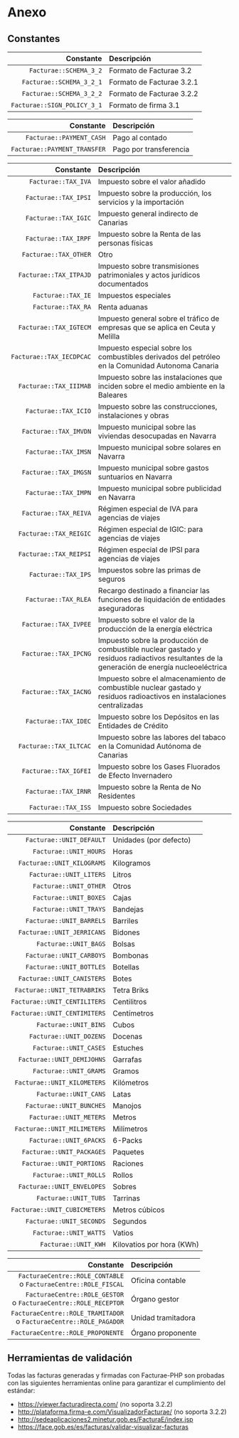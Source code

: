 # Anexo

## Constantes
|Constante|Descripción|
|--------:|:----------|
|`Facturae::SCHEMA_3_2`|Formato de Facturae 3.2|
|`Facturae::SCHEMA_3_2_1`|Formato de Facturae 3.2.1|
|`Facturae::SCHEMA_3_2_2`|Formato de Facturae 3.2.2|
|`Facturae::SIGN_POLICY_3_1`|Formato de firma 3.1|

|Constante|Descripción|
|--------:|:----------|
|`Facturae::PAYMENT_CASH`|Pago al contado|
|`Facturae::PAYMENT_TRANSFER`|Pago por transferencia|

|Constante|Descripción|
|--------:|:----------|
|`Facturae::TAX_IVA`|Impuesto sobre el valor añadido|
|`Facturae::TAX_IPSI`|Impuesto sobre la producción, los servicios y la importación|
|`Facturae::TAX_IGIC`|Impuesto general indirecto de Canarias|
|`Facturae::TAX_IRPF`|Impuesto sobre la Renta de las personas físicas|
|`Facturae::TAX_OTHER`|Otro|
|`Facturae::TAX_ITPAJD`|Impuesto sobre transmisiones patrimoniales y actos jurídicos documentados|
|`Facturae::TAX_IE`|Impuestos especiales|
|`Facturae::TAX_RA`|Renta aduanas|
|`Facturae::TAX_IGTECM`|Impuesto general sobre el tráfico de empresas que se aplica en Ceuta y Melilla|
|`Facturae::TAX_IECDPCAC`|Impuesto especial sobre los combustibles derivados del petróleo en la Comunidad Autonoma Canaria|
|`Facturae::TAX_IIIMAB`|Impuesto sobre las instalaciones que inciden sobre el medio ambiente en la Baleares|
|`Facturae::TAX_ICIO`|Impuesto sobre las construcciones, instalaciones y obras|
|`Facturae::TAX_IMVDN`|Impuesto municipal sobre las viviendas desocupadas en Navarra|
|`Facturae::TAX_IMSN`|Impuesto municipal sobre solares en Navarra|
|`Facturae::TAX_IMGSN`|Impuesto municipal sobre gastos suntuarios en Navarra|
|`Facturae::TAX_IMPN`|Impuesto municipal sobre publicidad en Navarra|
|`Facturae::TAX_REIVA`|Régimen especial de IVA para agencias de viajes|
|`Facturae::TAX_REIGIC`|Régimen especial de IGIC: para agencias de viajes|
|`Facturae::TAX_REIPSI`|Régimen especial de IPSI para agencias de viajes|
|`Facturae::TAX_IPS`|Impuestos sobre las primas de seguros|
|`Facturae::TAX_RLEA`|Recargo destinado a financiar las funciones de liquidación de entidades aseguradoras|
|`Facturae::TAX_IVPEE`|Impuesto sobre el valor de la producción de la energía eléctrica|
|`Facturae::TAX_IPCNG`|Impuesto sobre la producción de combustible nuclear gastado y residuos radiactivos resultantes de la generación de energía nucleoeléctrica|
|`Facturae::TAX_IACNG`|Impuesto sobre el almacenamiento de combustible nuclear gastado y residuos radioactivos en instalaciones centralizadas|
|`Facturae::TAX_IDEC`|Impuesto sobre los Depósitos en las Entidades de Crédito|
|`Facturae::TAX_ILTCAC`|Impuesto sobre las labores del tabaco en la Comunidad Autónoma de Canarias|
|`Facturae::TAX_IGFEI`|Impuesto sobre los Gases Fluorados de Efecto Invernadero|
|`Facturae::TAX_IRNR`|Impuesto sobre la Renta de No Residentes|
|`Facturae::TAX_ISS`|Impuesto sobre Sociedades|

|Constante|Descripción|
|--------:|:----------|
|`Facturae::UNIT_DEFAULT`|Unidades (por defecto)|
|`Facturae::UNIT_HOURS`|Horas|
|`Facturae::UNIT_KILOGRAMS`|Kilogramos|
|`Facturae::UNIT_LITERS`|Litros|
|`Facturae::UNIT_OTHER`|Otros|
|`Facturae::UNIT_BOXES`|Cajas|
|`Facturae::UNIT_TRAYS`|Bandejas|
|`Facturae::UNIT_BARRELS`|Barriles|
|`Facturae::UNIT_JERRICANS`|Bidones|
|`Facturae::UNIT_BAGS`|Bolsas|
|`Facturae::UNIT_CARBOYS`|Bombonas|
|`Facturae::UNIT_BOTTLES`|Botellas|
|`Facturae::UNIT_CANISTERS`|Botes|
|`Facturae::UNIT_TETRABRIKS`|Tetra Briks|
|`Facturae::UNIT_CENTILITERS`|Centilitros|
|`Facturae::UNIT_CENTIMITERS`|Centímetros|
|`Facturae::UNIT_BINS`|Cubos|
|`Facturae::UNIT_DOZENS`|Docenas|
|`Facturae::UNIT_CASES`|Estuches|
|`Facturae::UNIT_DEMIJOHNS`|Garrafas|
|`Facturae::UNIT_GRAMS`|Gramos|
|`Facturae::UNIT_KILOMETERS`|Kilómetros|
|`Facturae::UNIT_CANS`|Latas|
|`Facturae::UNIT_BUNCHES`|Manojos|
|`Facturae::UNIT_METERS`|Metros|
|`Facturae::UNIT_MILIMETERS`|Milímetros|
|`Facturae::UNIT_6PACKS`|6-Packs|
|`Facturae::UNIT_PACKAGES`|Paquetes|
|`Facturae::UNIT_PORTIONS`|Raciones|
|`Facturae::UNIT_ROLLS`|Rollos|
|`Facturae::UNIT_ENVELOPES`|Sobres|
|`Facturae::UNIT_TUBS`|Tarrinas|
|`Facturae::UNIT_CUBICMETERS`|Metros cúbicos|
|`Facturae::UNIT_SECONDS`|Segundos|
|`Facturae::UNIT_WATTS`|Vatios|
|`Facturae::UNIT_KWH`|Kilovatios por hora (KWh)|

|Constante|Descripción|
|--------:|:----------|
|`FacturaeCentre::ROLE_CONTABLE`<br>o `FacturaeCentre::ROLE_FISCAL`|Oficina contable|
|`FacturaeCentre::ROLE_GESTOR`<br>o `FacturaeCentre::ROLE_RECEPTOR`|Órgano gestor|
|`FacturaeCentre::ROLE_TRAMITADOR`<br>o `FacturaeCentre::ROLE_PAGADOR`|Unidad tramitadora|
|`FacturaeCentre::ROLE_PROPONENTE`|Órgano proponente|

## Herramientas de validación
Todas las facturas generadas y firmadas con Facturae-PHP son probadas con las siguientes herramientas online para garantizar el cumplimiento del estándar:

- https://viewer.facturadirecta.com/ (no soporta 3.2.2)
- http://plataforma.firma-e.com/VisualizadorFacturae/ (no soporta 3.2.2)
- http://sedeaplicaciones2.minetur.gob.es/FacturaE/index.jsp
- https://face.gob.es/es/facturas/validar-visualizar-facturas
